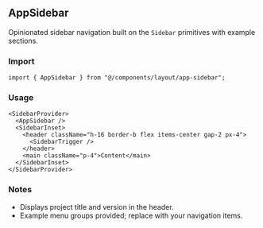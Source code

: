 ## AppSidebar

Opinionated sidebar navigation built on the `Sidebar` primitives with example sections.

### Import
```tsx
import { AppSidebar } from "@/components/layout/app-sidebar";
```

### Usage
```tsx
<SidebarProvider>
  <AppSidebar />
  <SidebarInset>
    <header className="h-16 border-b flex items-center gap-2 px-4">
      <SidebarTrigger />
    </header>
    <main className="p-4">Content</main>
  </SidebarInset>
</SidebarProvider>
```

### Notes
- Displays project title and version in the header.
- Example menu groups provided; replace with your navigation items.

